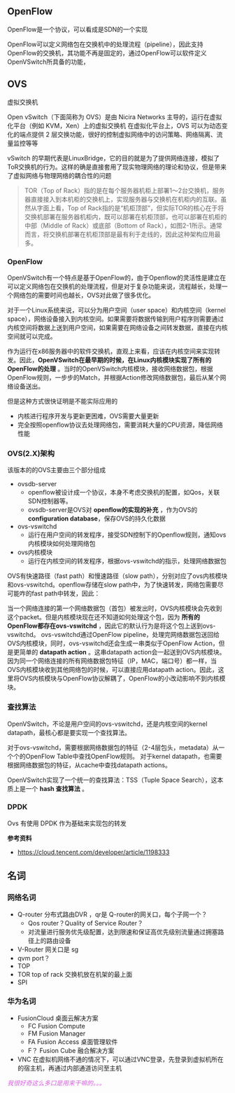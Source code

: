 ## OpenFlow

OpenFlow是一个协议，可以看成是SDN的一个实现

OpenFlow可以定义网络包在交换机中的处理流程（pipeline），因此支持OpenFlow的交换机，其功能不再是固定的，通过OpenFlow可以软件定义OpenVSwitch所具备的功能，

## OVS

虚拟交换机

Open vSwitch（下面简称为 OVS）是由 Nicira Networks 主导的，运行在虚拟化平台（例如 KVM，Xen）上的虚拟交换机
在虚拟化平台上，OVS 可以为动态变化的端点提供 2 层交换功能，很好的控制虚拟网络中的访问策略、网络隔离、流量监控等等

vSwitch 的早期代表是LinuxBridge，它的目的就是为了提供网络连接，模拟了ToR交换机的行为。这样的确是直接套用了现实物理网络的理论和协议，但是带来了虚拟网络与物理网络的耦合性的问题
>TOR（Top of Rack）指的是在每个服务器机柜上部署1～2台交换机，服务器直接接入到本机柜的交换机上，实现服务器与交换机在机柜内的互联。虽然从字面上看，Top of Rack指的是“机柜顶部”，但实际TOR的核心在于将交换机部署在服务器机柜内，既可以部署在机柜顶部，也可以部署在机柜的中部（Middle of Rack）或底部（Bottom of Rack），如图2-1所示。通常而言，将交换机部署在机柜顶部是最有利于走线的，因此这种架构应用最多。

### OpenFlow

OpenVSwitch有一个特点是基于OpenFlow的，由于Openflow的灵活性是建立在可以定义网络包在交换机的处理流程，但是对于复杂功能来说，流程越长，处理一个网络包的需要时间也越长，OVS对此做了很多优化。

对于一个Linux系统来说，可以分为用户空间（user space）和内核空间（kernel space），网络设备接入到内核空间。如果需要将数据传输到用户程序则需要通过内核空间将数据上送到用户空间，如果需要在网络设备之间转发数据，直接在内核空间就可以完成。

作为运行在x86服务器中的软件交换机，直观上来看，应该在内核空间来实现转发。因此，**OpenVSwitch在最早期的时候，在Linux内核模块实现了所有的OpenFlow的处理** 。当时的OpenVSwitch内核模块，接收网络数据包，根据OpenFlow规则，一步步的Match，并根据Action修改网络数据包，最后从某个网络设备送出。

但是这种方式很快证明是不能实际应用的

* 内核进行程序开发与更新更困难，OVS需要大量更新
* 完全按照openflow协议去处理网络包，需要消耗大量的CPU资源，降低网络性能

### OVS(2.X)架构

该版本的的OVS主要由三个部分组成

* ovsdb-server
    * openflow被设计成一个协议，本身不考虑交换机的配置，如Qos，关联SDN控制器等。
    * ovsdb-server是OVS对 **openflow的实现的补充** ，作为OVS的 **configuration database**，保存OVS的持久化数据
* ovs-vswitchd
    * 运行在用户空间的转发程序，接受SDN控制下的Openflow规则，通知ovs内核模块如何处理网络包
* ovs内核模块 
    * 运行在内核空间的转发程序，根据ovs-vswitchd的指示，处理网络数据包

OVS有快速路径（fast path）和慢速路径（slow path），分别对应了ovs内核模块和ovs-vswitchd。openflow存储在slow path中，为了快速转发，网络包需要尽可能咋的fast path中转发，因此：

当一个网络连接的第一个网络数据包（首包）被发出时，OVS内核模块会先收到这个packet。但是内核模块现在还不知道如何处理这个包，因为 **所有的OpenFlow都存在ovs-vswitchd** ，因此它的默认行为是将这个包上送到ovs-vswitchd。
ovs-vswitchd通过OpenFlow pipeline，处理完网络数据包送回给OVS内核模块，同时，ovs-vswitchd还会生成一串类似于OpenFlow Action，但是更简单的 **datapath action** 。这串datapath action会一起送到OVS内核模块。
因为同一个网络连接的所有网络数据包特征（IP，MAC，端口号）都一样，当OVS内核模块收到其他网络包的时候，可以直接应用datapath action。因此，这里将OVS内核模块与OpenFlow协议解耦了，OpenFlow的小改动影响不到内核模块。


### 查找算法

OpenVSwitch，不论是用户空间的ovs-vswitchd，还是内核空间的kernel datapath，最核心都是要实现一个查找算法。

对于ovs-vswitchd，需要根据网络数据包的特征（2-4层包头，metadata）从一个个的OpenFlow Table中查找OpenFlow规则。
对于kernel datapath，也需要根据网络数据包的特征，从cache中查找datapath actions。

OpenVSwitch实现了一个统一的查找算法：TSS（Tuple Space Search），这本质上是一个 **hash 查找算法** 。

### DPDK

Ovs 有使用 DPDK 作为基础来实现包的转发

<!-- todo 需要增加页内跳转链接，并完成相关部分 -->

**参考资料**

* https://cloud.tencent.com/developer/article/1198333


## 名词

<!-- todo 需要整理 -->

### 网络名词

* Q-router 分布式路由DVR ，qr是 Q-router的网关口，每个子网一个？
    * Qos router？Quality of Service Router？
    * 对流量进行服务优先级配置，达到限速和保证高优先级别流量通过拥塞路径上的路由设备
* V-Router 网关口是 sg
* qvm port？
* TOP
* TOR   top of rack 交换机放在机架的最上面
* SPI

### 华为名词

* FusionCloud   桌面云解决方案
    * FC    Fusion Compute
    * FM    Fusion Manager 
    * FA    Fusion Access 桌面管理软件
    * F？   Fusion Cube 融合解决方案
* VNC 在虚拟机网络不通的情况下，可以通过VNC登录，先登录到虚拟机所在的宿主机，再通过内部通道访问至主机


<font color=d55fde>*我很好奇这么多口是用来干嘛的。。。*</font>

